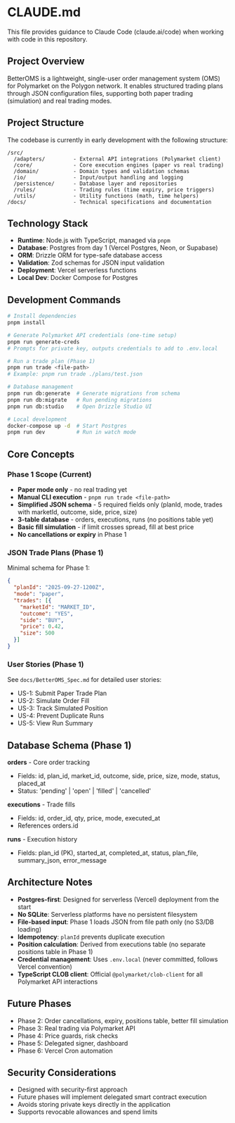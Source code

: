 # CLAUDE.md

This file provides guidance to Claude Code (claude.ai/code) when working with code in this repository.

## Project Overview

BetterOMS is a lightweight, single-user order management system (OMS) for Polymarket on the Polygon network. It enables structured trading plans through JSON configuration files, supporting both paper trading (simulation) and real trading modes.

## Project Structure

The codebase is currently in early development with the following structure:

```
/src/
  /adapters/         - External API integrations (Polymarket client)
  /core/             - Core execution engines (paper vs real trading)
  /domain/           - Domain types and validation schemas
  /io/               - Input/output handling and logging
  /persistence/      - Database layer and repositories
  /rules/            - Trading rules (time expiry, price triggers)
  /utils/            - Utility functions (math, time helpers)
/docs/               - Technical specifications and documentation
```

## Technology Stack

- **Runtime**: Node.js with TypeScript, managed via `pnpm`
- **Database**: Postgres from day 1 (Vercel Postgres, Neon, or Supabase)
- **ORM**: Drizzle ORM for type-safe database access
- **Validation**: Zod schemas for JSON input validation
- **Deployment**: Vercel serverless functions
- **Local Dev**: Docker Compose for Postgres

## Development Commands

```bash
# Install dependencies
pnpm install

# Generate Polymarket API credentials (one-time setup)
pnpm run generate-creds
# Prompts for private key, outputs credentials to add to .env.local

# Run a trade plan (Phase 1)
pnpm run trade <file-path>
# Example: pnpm run trade ./plans/test.json

# Database management
pnpm run db:generate  # Generate migrations from schema
pnpm run db:migrate   # Run pending migrations
pnpm run db:studio    # Open Drizzle Studio UI

# Local development
docker-compose up -d  # Start Postgres
pnpm run dev          # Run in watch mode
```

## Core Concepts

### Phase 1 Scope (Current)
- **Paper mode only** - no real trading yet
- **Manual CLI execution** - `pnpm run trade <file-path>`
- **Simplified JSON schema** - 5 required fields only (planId, mode, trades with marketId, outcome, side, price, size)
- **3-table database** - orders, executions, runs (no positions table yet)
- **Basic fill simulation** - if limit crosses spread, fill at best price
- **No cancellations or expiry** in Phase 1

### JSON Trade Plans (Phase 1)
Minimal schema for Phase 1:
```json
{
  "planId": "2025-09-27-1200Z",
  "mode": "paper",
  "trades": [{
    "marketId": "MARKET_ID",
    "outcome": "YES",
    "side": "BUY",
    "price": 0.42,
    "size": 500
  }]
}
```

### User Stories (Phase 1)
See `docs/BetterOMS_Spec.md` for detailed user stories:
- US-1: Submit Paper Trade Plan
- US-2: Simulate Order Fill
- US-3: Track Simulated Position
- US-4: Prevent Duplicate Runs
- US-5: View Run Summary

## Database Schema (Phase 1)

**orders** - Core order tracking
- Fields: id, plan_id, market_id, outcome, side, price, size, mode, status, placed_at
- Status: 'pending' | 'open' | 'filled' | 'cancelled'

**executions** - Trade fills
- Fields: id, order_id, qty, price, mode, executed_at
- References orders.id

**runs** - Execution history
- Fields: plan_id (PK), started_at, completed_at, status, plan_file, summary_json, error_message

## Architecture Notes

- **Postgres-first**: Designed for serverless (Vercel) deployment from the start
- **No SQLite**: Serverless platforms have no persistent filesystem
- **File-based input**: Phase 1 loads JSON from file path only (no S3/DB loading)
- **Idempotency**: `planId` prevents duplicate execution
- **Position calculation**: Derived from executions table (no separate positions table in Phase 1)
- **Credential management**: Uses `.env.local` (never committed, follows Vercel convention)
- **TypeScript CLOB client**: Official `@polymarket/clob-client` for all Polymarket API interactions

## Future Phases

- Phase 2: Order cancellations, expiry, positions table, better fill simulation
- Phase 3: Real trading via Polymarket API
- Phase 4: Price guards, risk checks
- Phase 5: Delegated signer, dashboard
- Phase 6: Vercel Cron automation

## Security Considerations

- Designed with security-first approach
- Future phases will implement delegated smart contract execution
- Avoids storing private keys directly in the application
- Supports revocable allowances and spend limits